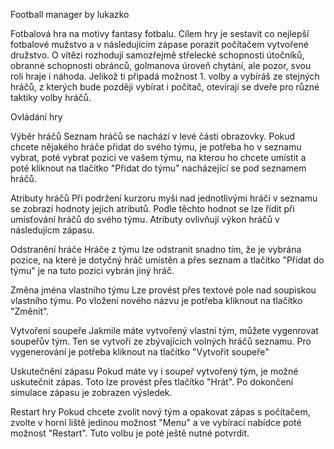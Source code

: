 Football manager by lukazko

Fotbalová hra na motivy fantasy fotbalu. Cílem hry je sestavit co nejlepší fotbalové mužstvo a v následujícím zápase porazit počítačem vytvořené družstvo. O vítězi rozhodují samozřejmě střelecké schopnosti útočníků, obranné schopnosti obránců, golmanova úroveň chytání, ale pozor, svou roli hraje i náhoda. Jelikož ti připadá možnost 1. volby a vybíráš ze stejných hráčů, z kterých bude později vybírat i počítač, otevírají se dveře pro různé taktiky volby hráčů.

Ovládání hry

Výběr hráčů
Seznam hráčů se nachází v levé části obrazovky. Pokud chcete nějakého hráče přidat do svého týmu, je potřeba ho v seznamu vybrat, poté vybrat pozici ve vašem týmu, na kterou ho chcete umístit a poté kliknout na tlačítko "Přidat do týmu" nacházející se pod seznamem hráčů.

Atributy hráčů
Při podržení kurzoru myši nad jednotlivými hráči v seznamu se zobrazí hodnoty jejich atributů. Podle těchto hodnot se lze řídit při umisťování hráčů do svého týmu. Atributy ovlivňují výkon hráčů v následujícm zápasu.

Odstranění hráče
Hráče z týmu lze odstranit snadno tím, že je vybrána pozice, na které je dotyčný hráč umístěn a přes seznam a tlačítko "Přidat do týmu" je na tuto pozici vybrán jiný hráč.

Změna jména vlastního týmu
Lze provést přes textové pole nad soupiskou vlastního týmu. Po vložení nového názvu je potřeba kliknout na tlačítko "Změnit".

Vytvoření soupeře
Jakmile máte vytvořený vlastní tým, můžete vygenrovat soupeřův tým. Ten se vytvoří ze zbývajících volných hráčů seznamu. Pro vygenerování je potřeba kliknout na tlačítko "Vytvořit soupeře"

Uskutečnění zápasu
Pokud máte vy i soupeř vytvořený tým, je možné uskutečnit zápas. Toto lze provést přes tlačítko "Hrát". Po dokončení simulace zápasu je zobrazen výsledek.

Restart hry
Pokud chcete zvolit nový tým a opakovat zápas s počítačem, zvolte v horní liště jedinou možnost "Menu" a ve vybírací nabídce poté možnost "Restart". Tuto volbu je poté ještě nutné potvrdit.